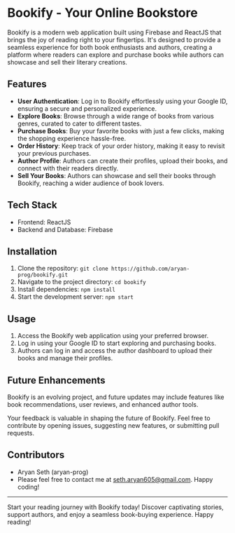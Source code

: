 # Bookify - Your Online Bookstore

Bookify is a modern web application built using Firebase and ReactJS that brings the joy of reading right to your fingertips. It's designed to provide a seamless experience for both book enthusiasts and authors, creating a platform where readers can explore and purchase books while authors can showcase and sell their literary creations.

## Features

- **User Authentication**: Log in to Bookify effortlessly using your Google ID, ensuring a secure and personalized experience.
- **Explore Books**: Browse through a wide range of books from various genres, curated to cater to different tastes.
- **Purchase Books**: Buy your favorite books with just a few clicks, making the shopping experience hassle-free.
- **Order History**: Keep track of your order history, making it easy to revisit your previous purchases.
- **Author Profile**: Authors can create their profiles, upload their books, and connect with their readers directly.
- **Sell Your Books**: Authors can showcase and sell their books through Bookify, reaching a wider audience of book lovers.

## Tech Stack

- Frontend: ReactJS
- Backend and Database: Firebase

## Installation

1. Clone the repository: `git clone https://github.com/aryan-prog/bookify.git`
2. Navigate to the project directory: `cd bookify`
3. Install dependencies: `npm install`
4. Start the development server: `npm start`

## Usage

1. Access the Bookify web application using your preferred browser.
2. Log in using your Google ID to start exploring and purchasing books.
3. Authors can log in and access the author dashboard to upload their books and manage their profiles.

## Future Enhancements

Bookify is an evolving project, and future updates may include features like book recommendations, user reviews, and enhanced author tools.

Your feedback is valuable in shaping the future of Bookify. Feel free to contribute by opening issues, suggesting new features, or submitting pull requests.

## Contributors

- Aryan Seth (aryan-prog)
- Please feel free to contact me at [seth.aryan605@gmail.com](mailto:seth.aryan605@gmail.com). Happy coding!

---

Start your reading journey with Bookify today! Discover captivating stories, support authors, and enjoy a seamless book-buying experience. Happy reading!